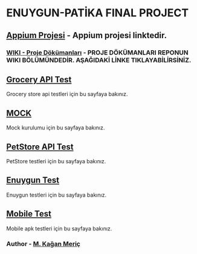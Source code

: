 # ENUYGUN-PATİKA FINAL PROJECT

## [Appium Projesi](https://github.com/mkaganm/Enuygun-Patika-Final-Project-Appium) - Appium projesi linktedir.

### [WIKI - Proje Dökümanları](https://github.com/mkaganm/Enuygun-Patika-Test-Automation-Bootcamp-Final-Project/wiki) - PROJE DÖKÜMANLARI REPONUN WIKI BÖLÜMÜNDEDİR. AŞAĞIDAKİ LİNKE TIKLAYABİLİRSİNİZ. 


## [Grocery API Test](https://github.com/mkaganm/Enuygun-Patika-Test-Automation-Bootcamp-Final-Project/wiki/Grocery-Store-Tests)
Grocery store api testleri için bu sayfaya bakınız.

## [MOCK](https://github.com/mkaganm/Enuygun-Patika-Test-Automation-Bootcamp-Final-Project/wiki/MOCK)
Mock kurulumu için bu sayfaya bakınız.

## [PetStore API Test](https://github.com/mkaganm/Enuygun-Patika-Test-Automation-Bootcamp-Final-Project/wiki/PetStore-API-Test)
PetStore testleri için bu sayfaya bakınız.

## [Enuygun Test](https://github.com/mkaganm/Enuygun-Patika-Final-Project/wiki/Enuygun-Tests)
Enuygun testleri için bu sayfaya bakınız.

## [Mobile Test](https://github.com/mkaganm/Enuygun-Patika-Final-Project/wiki/Mobile-Test)
Mobile apk testleri için bu sayfaya bakınız.

### Author - [M. Kağan Meriç](https://github.com/mkaganm)
